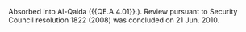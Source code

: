  Absorbed into Al-Qaida ({{QE.A.4.01}}.). Review pursuant to Security Council 
resolution 1822 (2008) was concluded on 21 Jun. 2010. 
